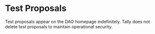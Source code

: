 # Test Proposals

Test proposals appear on the DAO homepage indefinitely. Tally does not delete test proposals to maintain operational security.&#x20;
